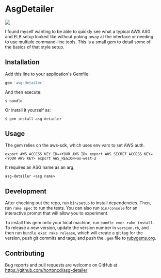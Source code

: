 # AsgDetailer

![](https://github.com/hortoncd/asg-detailer/workflows/ruby/badge.svg)

I found myself wanting to be able to quickly see what a typical AWS ASG and ELB setup looked like without poking away at the interface or needing to use multiple command-line tools.  This is a small gem to detail some of the basics of that style setup.

## Installation

Add this line to your application's Gemfile:

```ruby
gem 'asg-detailer'
```

And then execute:

    $ bundle

Or install it yourself as:

    $ gem install asg-detailer

## Usage

The gem relies on the aws-sdk, which uses env vars to set AWS auth.

`
export AWS_ACCESS_KEY_ID=<YOUR AWS ID>
export AWS_SECRET_ACCESS_KEY=<YOUR AWS KEY>
export AWS_REGION=us-west-2
`

It requires an ASG name as an arg.

`asg-detailer <asg name>`

## Development

After checking out the repo, run `bin/setup` to install dependencies. Then, run `rake spec` to run the tests. You can also run `bin/console` for an interactive prompt that will allow you to experiment.

To install this gem onto your local machine, run `bundle exec rake install`. To release a new version, update the version number in `version.rb`, and then run `bundle exec rake release`, which will create a git tag for the version, push git commits and tags, and push the `.gem` file to [rubygems.org](https://rubygems.org).

## Contributing

Bug reports and pull requests are welcome on GitHub at https://github.com/hortoncd/asg-detailer
